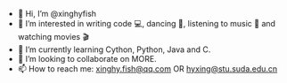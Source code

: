 - 👋 Hi, I’m @xinghyfish
- 👀 I’m interested in writing code 💻, dancing 💃, listening to music 🎵 and watching movies 🎬
- 🌱 I’m currently learning Cython, Python, Java and C.
- 💞️ I’m looking to collaborate on MORE.
- 📫 How to reach me: xinghy.fish@qq.com OR hyxing@stu.suda.edu.cn

<!---
xinghyfish/xinghyfish is a ✨ special ✨ repository because its `README.md` (this file) appears on your GitHub profile.
You can click the Preview link to take a look at your changes.
--->
